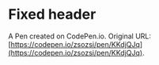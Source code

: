 # Fixed header

A Pen created on CodePen.io. Original URL: [https://codepen.io/zsozsi/pen/KKdjQJq](https://codepen.io/zsozsi/pen/KKdjQJq).


